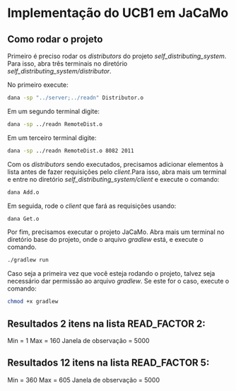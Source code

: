 # Implementação do UCB1 em JaCaMo
## Como rodar o projeto
Primeiro é preciso rodar os _distributors_ do projeto _self_distributing_system_. Para isso, abra três terminais no diretório _self_distributing_system/distributor_.

No primeiro execute:

```bash
dana -sp "../server;../readn" Distributor.o
```

Em um segundo terminal digite:

```bash
dana -sp ../readn RemoteDist.o
```

Em um terceiro terminal digite:

```bash
dana -sp ../readn RemoteDist.o 8082 2011
```

Com os _distributors_ sendo executados, precisamos adicionar elementos à lista antes de fazer requisições pelo _client_.Para isso, abra mais um terminal e entre no diretório _self_distributing_system/client_ e execute o comando:

```bash
dana Add.o
```

Em seguida, rode o _client_ que fará as requisições usando:
```bash
dana Get.o
```

Por fim, precisamos executar o projeto JaCaMo. Abra mais um terminal no diretório base do projeto, onde o arquivo _gradlew_ está, e execute o comando.

```bash
./gradlew run
```

Caso seja a primeira vez que você esteja rodando o projeto, talvez seja necessário dar permissão ao arquivo _gradlew_. Se este for o caso, execute o comando:

```bash
chmod +x gradlew
```

## Resultados 2 itens na lista READ_FACTOR 2:
Min = 1
Max = 160
Janela de observação = 5000

## Resultados 12 itens na lista READ_FACTOR 5:
Min = 360
Max = 605
Janela de observação = 5000
